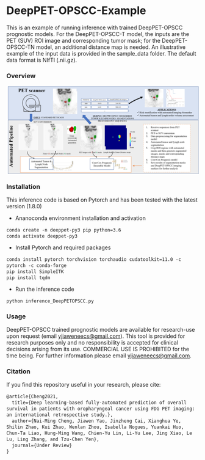 # DeepPET-OPSCC-Example
This is an example of running inference with trained DeepPET-OPSCC prognostic models. For the DeepPET-OPSCC-T model, the inputs are the PET (SUV) ROI image and corresponding tumor mask; for the DeepPET-OPSCC-TN model, an additional distance map is needed. An illustrative example of the input data is provided in the sample_data folder. The default data format is NIfTI (.nii.gz).

### Overview

<p align="center">
  <img align="center" src="Overview.png" width="640">
</p>


### Installation

This inference code is based on Pytorch and has been tested with the latest version (1.8.0)

- Ananoconda environment installation and activation
```
conda create -n deeppet-py3 pip python=3.6
conda activate deeppet-py3
```
- Install Pytorch and required packages
```
conda install pytorch torchvision torchaudio cudatoolkit=11.0 -c pytorch -c conda-forge
pip install SimpleITK
pip install tqdm
```
- Run the inference code
```
python inference_DeepPETOPSCC.py
```
### Usage
DeepPET-OPSCC trained prognostic models are available for research-use upon request (email yjiaweneecs@gmail.com). This tool is provided for research purposes only and no responsibility is accepted for clinical decisions arising from its use. COMMERCIAL USE IS PROHIBITED for the time being. For further information please email yjiaweneecs@gmail.com.


### Citation
If you find this repository useful in your research, please cite:
```
@article{Cheng2021,
  title={Deep learning-based fully-automated prediction of overall survival in patients with oropharyngeal cancer using FDG PET imaging: an international retrospective study.},
  author={Nai-Ming Cheng, Jiawen Yao, Jinzheng Cai, Xianghua Ye, Shilin Zhao, Kui Zhao, Wenlan Zhou, Isabella Nogues, Yuankai Huo, Chun-Ta Liao, Hung-Ming Wang, Chien-Yu Lin, Li-Yu Lee, Jing Xiao, Le Lu, Ling Zhang, and Tzu-Chen Yen},
  journal={Under Review}
}

```
